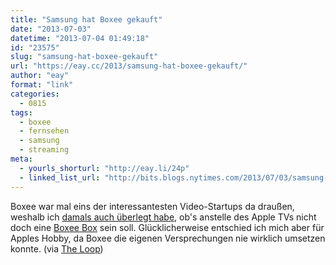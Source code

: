 ```yaml
---
title: "Samsung hat Boxee gekauft"
date: "2013-07-03"
datetime: "2013-07-04 01:49:18"
id: "23575"
slug: "samsung-hat-boxee-gekauft"
url: "https://eay.cc/2013/samsung-hat-boxee-gekauft/"
author: "eay"
format: "link"
categories:
  - 0815
tags:
  - boxee
  - fernsehen
  - samsung
  - streaming
meta:
  - yourls_shorturl: "http://eay.li/24p"
  - linked_list_url: "http://bits.blogs.nytimes.com/2013/07/03/samsung-electronics-acquires-boxee-a-video-start-up/"
---
```


Boxee war mal eins der interessantesten Video-Startups da draußen, weshalb ich [damals auch überlegt habe](//eay.cc/2010/was-macht-sich-besser-unter-meinem-tv/), ob's anstelle des Apple TVs nicht doch eine [Boxee Box](https://en.wikipedia.org/wiki/Boxee_Box) sein soll. Glücklicherweise entschied ich mich aber für Apples Hobby, da Boxee die eigenen Versprechungen nie wirklich umsetzen konnte. (via [The Loop](http://www.loopinsight.com/2013/07/03/samsung-acquires-boxee/))
